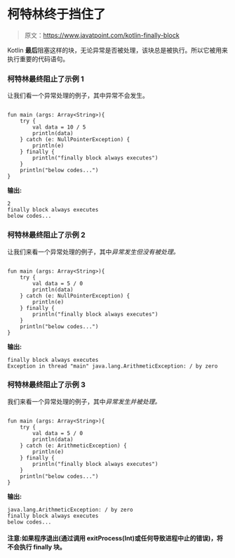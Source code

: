 # 柯特林终于挡住了

> 原文：<https://www.javatpoint.com/kotlin-finally-block>

Kotlin **最后**阻塞这样的块，无论异常是否被处理，该块总是被执行。所以它被用来执行重要的代码语句。

### 柯特林最终阻止了示例 1

让我们看一个异常处理的例子，其中异常不会发生。

```

fun main (args: Array<String>){
    try {
        val data = 10 / 5
        println(data)
    } catch (e: NullPointerException) {
        println(e)
    } finally {
        println("finally block always executes")
    }
    println("below codes...")
}

```

**输出:**

```
2
finally block always executes
below codes...

```

### 柯特林最终阻止了示例 2

让我们来看一个异常处理的例子，其中*异常发生但没有被处理。*

```

fun main (args: Array<String>){
    try {
        val data = 5 / 0
        println(data)
    } catch (e: NullPointerException) {
        println(e)
    } finally {
        println("finally block always executes")
    }
    println("below codes...")
}

```

**输出:**

```
finally block always executes
Exception in thread "main" java.lang.ArithmeticException: / by zero

```

### 柯特林最终阻止了示例 3

我们来看一个异常处理的例子，其中*异常发生并被处理。*

```

fun main (args: Array<String>){
    try {
        val data = 5 / 0
        println(data)
    } catch (e: ArithmeticException) {
        println(e)
    } finally {
        println("finally block always executes")
    }
    println("below codes...")
}

```

**输出:**

```
java.lang.ArithmeticException: / by zero
finally block always executes
below codes...

```

#### 注意:如果程序退出(通过调用 exitProcess(Int)或任何导致进程中止的错误)，将不会执行 finally 块。